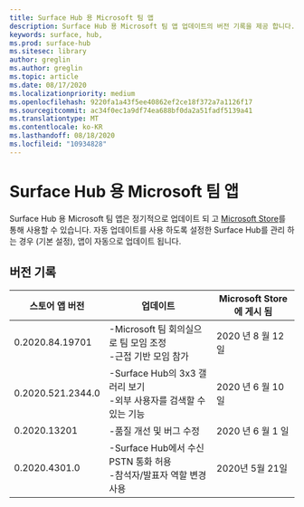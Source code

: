 ```yaml
---
title: Surface Hub 용 Microsoft 팀 앱
description: Surface Hub 용 Microsoft 팀 앱 업데이트의 버전 기록을 제공 합니다.
keywords: surface, hub,
ms.prod: surface-hub
ms.sitesec: library
author: greglin
ms.author: greglin
ms.topic: article
ms.date: 08/17/2020
ms.localizationpriority: medium
ms.openlocfilehash: 9220fa1a43f5ee40862ef2ce18f372a7a1126f17
ms.sourcegitcommit: ac34f0ec1a9df74ea688bf0da2a51fadf5139a41
ms.translationtype: MT
ms.contentlocale: ko-KR
ms.lasthandoff: 08/18/2020
ms.locfileid: "10934828"
---
```

# Surface Hub 용 Microsoft 팀 앱 

Surface Hub 용 Microsoft 팀 앱은 정기적으로 업데이트 되 고 [Microsoft Store](https://www.microsoft.com/store/apps/windows)를 통해 사용할 수 있습니다. 자동 업데이트를 사용 하도록 설정한 Surface Hub를 관리 하는 경우 (기본 설정), 앱이 자동으로 업데이트 됩니다.
 

## 버전 기록
| 스토어 앱 버전 | 업데이트                                                                                         | Microsoft Store에 게시 됨 |
| --------------------- | --------------------------------------------------------------------------------------------------- | -------------------------------- |
| 0.2020.84.19701       | -Microsoft 팀 회의실으로 팀 모임 조정 <br> -근접 기반 모임 참가                            | 2020 년 8 월 12 일<br>            |
| 0.2020.521.2344.0     | -Surface Hub의 3x3 갤러리 보기<br>-외부 사용자를 검색할 수 있는 기능                         | 2020 년 6 월 10 일<br>            |
| 0.2020.13201          | -품질 개선 및 버그 수정                                                                | 2020 년 6 월 1 일<br>          |
| 0.2020.4301.0         | -Surface Hub에서 수신 PSTN 통화 허용<br>-참석자/발표자 역할 변경 사용            | 2020년 5월 21일                     |
